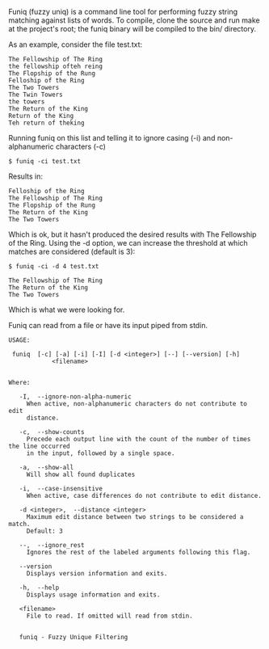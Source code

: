Funiq (fuzzy uniq) is a command line tool for performing fuzzy string matching against lists of words. To compile, clone the source and run make at the project's root; the funiq binary will be compiled to the bin/ directory.

As an example, consider the file test.txt:

	The Fellowship of The Ring
	the fellowship ofteh reing
	The Flopship of the Rung
	Felloship of the Ring
	The Two Towers
	The Twin Towers
	the towers
	The Return of the King
	Return of the King
	Teh return of theking

Running funiq on this list and telling it to ignore casing (-i) and non-alphanumeric characters (-c)

	$ funiq -ci test.txt

Results in:

	Felloship of the Ring
	The Fellowship of The Ring
	The Flopship of the Rung
	The Return of the King
	The Two Towers

Which is ok, but it hasn't produced the desired results with The Fellowship of the Ring. Using the -d option, we can increase the threshold at which matches are considered (default is 3):

	$ funiq -ci -d 4 test.txt

	The Fellowship of The Ring
	The Return of the King
	The Two Towers
 
Which is what we were looking for.

Funiq can read from a file or have its input piped from stdin.

	USAGE: 

     funiq  [-c] [-a] [-i] [-I] [-d <integer>] [--] [--version] [-h]
                <filename>


	Where: 

	   -I,  --ignore-non-alpha-numeric
	     When active, non-alphanumeric characters do not contribute to edit
	     distance.

	   -c,  --show-counts
	     Precede each output line with the count of the number of times the line occurred
	     in the input, followed by a single space.

	   -a,  --show-all
	     Will show all found duplicates

	   -i,  --case-insensitive
	     When active, case differences do not contribute to edit distance.

	   -d <integer>,  --distance <integer>
	     Maximum edit distance between two strings to be considered a match.
	     Default: 3

	   --,  --ignore_rest
	     Ignores the rest of the labeled arguments following this flag.

	   --version
	     Displays version information and exits.

	   -h,  --help
	     Displays usage information and exits.

	   <filename>
	     File to read. If omitted will read from stdin.


	   funiq - Fuzzy Unique Filtering



